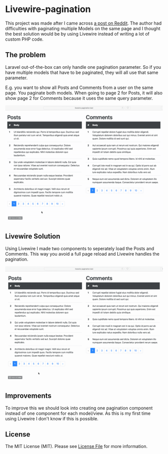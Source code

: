 # Livewire-pagination

This project was made after I came across [a post on Reddit](https://www.reddit.com/r/laravel/comments/dmemku/multiple_pagination_links_on_one_page/). The author had difficulties with paginating multiple Models on the same page and I thought the best solution would be by using Livewire instead of writing a lot of custom PHP code. 

## The problem

Laravel out-of-the-box can only handle one pagination parameter. So if you have multiple models that have to be paginated, they will all use that same parameter.

E.g. you want to show all Posts and Comments from a user on the same page. You paginate both models. When going to page 2 for Posts, it will also show page 2 for Comments because it uses the same query parameter.

![laravel-problem](problem.gif)

## Livewire Solution
Using Livewire I made two components to seperately load the Posts and Comments. This way you avoid a full page reload and Livewire handles the pagination.

![livewire-solution](solution.gif)

## Improvements

To improve this we should look into creating one pagination component instead of one component for each model/view. As this is my first time using Livewire I don't know if this is possible.

## License

The MIT License (MIT). Please see [License File](LICENSE.md) for more information.
